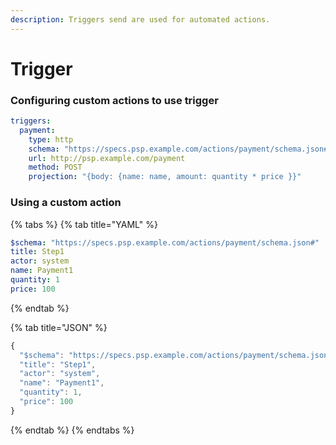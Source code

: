 ```yaml
---
description: Triggers send are used for automated actions.
---
```


# Trigger

### Configuring custom actions to use trigger

```yaml
triggers:
  payment:
    type: http
    schema: "https://specs.psp.example.com/actions/payment/schema.json#"
    url: http://psp.example.com/payment
    method: POST
    projection: "{body: {name: name, amount: quantity * price }}"
```

### Using a custom action

{% tabs %}
{% tab title="YAML" %}
```yaml
$schema: "https://specs.psp.example.com/actions/payment/schema.json#"
title: Step1
actor: system
name: Payment1
quantity: 1
price: 100
```
{% endtab %}

{% tab title="JSON" %}
```javascript
{
  "$schema": "https://specs.psp.example.com/actions/payment/schema.json#",
  "title": "Step1",
  "actor": "system",
  "name": "Payment1",
  "quantity": 1,
  "price": 100
}
```
{% endtab %}
{% endtabs %}

